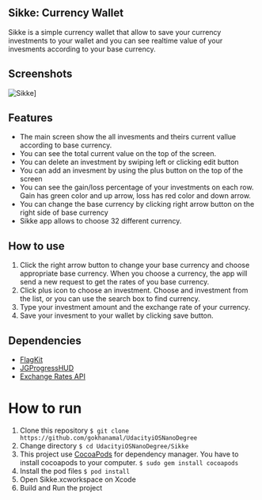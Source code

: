 ## Sikke: Currency Wallet
Sikke is a simple currency wallet that allow to save your currency investments to your wallet and you can see realtime value of your invesments according to your base currency. 
## Screenshots
![Sikke](https://i.hizliresim.com/H2mqO2.jpg)]
## Features
* The main screen show the all invesments and theirs current vallue according to base currency. 
* You can see the total current value on the top of the screen. 
* You can delete an investment by swiping left or clicking edit button
* You can add an invesment by using the plus button on the top of the screen
* You can see the gain/loss percentage of your investments on each row. Gain has green color and up arrow, loss has red color and down arrow.
* You can change the base currency by clicking right arrow button on the right side of base currency
* Sikke app allows to choose 32 different currency.
## How to use
1. Click the right arrow button to change your base currency and choose appropriate base currency. When you choose a currency, the app will send a new request to get the rates of you base currency.
2. Click plus icon to choose an investment. Choose and investment from the list, or you can use the search box to find currency. 
3. Type your investment amount and the exchange rate of your currency. 
4. Save your invesment to your wallet by clicking save button.

## Dependencies
 - [FlagKit](https://github.com/madebybowtie/FlagKit)
 - [JGProgressHUD](https://github.com/JonasGessner/JGProgressHUD)
 - [Exchange Rates API](https://exchangeratesapi.io/)

# How to run
1. Clone this repository
`$ git clone https://github.com/gokhanamal/UdacityiOSNanoDegree`
2. Change directory
`$ cd UdacityiOSNanoDegree/Sikke`
3. This project use [CocoaPods](https://cocoapods.org/) for dependency manager. You have to install cocoapods to your computer. 
`$ sudo gem install cocoapods`
4. Install the pod files
`$ pod install`
5. Open Sikke.xcworkspace on Xcode
6. Build and Run the project